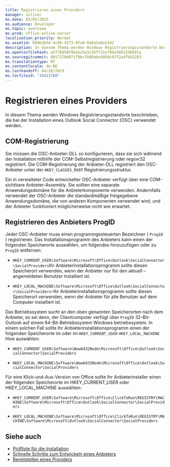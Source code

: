 ```yaml
---
title: Registrieren eines Providers
manager: soliver
ms.date: 03/05/2015
ms.audience: Developer
ms.topic: overview
ms.prod: office-online-server
localization_priority: Normal
ms.assetid: b60b3634-4c8b-4273-97a0-0a8a5a8a5342
description: In diesem Thema werden Windows Registrierungsstandorte beschrieben, die bei der Installation eines Outlook Social Connector (OSC) verwendet werden.
ms.openlocfilehash: a5f76850f9bebcba3c2bff31e799a3b012d6b91a
ms.sourcegitcommit: 8657170d071f9bcf680aba50b9c07f2a4fb82283
ms.translationtype: MT
ms.contentlocale: de-DE
ms.lasthandoff: 04/28/2019
ms.locfileid: "33421760"
---
```

# <a name="registering-a-provider"></a>Registrieren eines Providers

In diesem Thema werden Windows Registrierungsstandorte beschrieben, die bei der Installation eines Outlook Social Connector (OSC) verwendet werden.
  
## <a name="com-registration"></a>COM-Registrierung

Sie müssen die OSC-Anbieter-DLL so konfigurieren, dass sie sich während der Installation mithilfe der COM-Selbstregistrierung oder regsvr32 registriert. Die COM-Registrierung der Anbieter-DLL registriert den OSC-Anbieter unter der `HKEY_CLASSES_ROOT` Registrierungsstruktur. 
  
Ein in verwalteter Code entwickelter OSC-Anbieter verfügt über eine COM-sichtbare Anbieter-Assembly. Sie sollten eine separate Anwendungsdomäne für die Anbieterkomponente verwenden. Andernfalls verwendet der OSC-Anbieter die standardmäßige freigegebene Anwendungsdomäne, die von anderen Komponenten verwendet wird, und der Anbieter funktioniert möglicherweise nicht wie erwartet.
  
## <a name="registering-provider-progid"></a>Registrieren des Anbieters ProgID

Jeder OSC-Anbieter muss einen programmgesteuerten Bezeichner ( `ProgID` ) registrieren. Das Installationsprogramm des Anbieters kann einen der folgenden Speicherorte auswählen, um folgendes hinzuzufügen oder zu `ProgID` entfernen:
  
- `HKEY_CURRENT_USER\Software\Microsoft\Office\Outlook\SocialConnector\SocialProviders`Ihr Anbieterinstallationsprogramm sollte diesen Speicherort verwenden, wenn der Anbieter nur für den aktuell &ndash; angemeldeten Benutzer installiert ist.
    
- `HKEY_LOCAL_MACHINE\Software\Microsoft\Office\Outlook\SocialConnector\SocialProviders`&ndash;Ihr Anbieterinstallationsprogramm sollte diesen Speicherort verwenden, wenn der Anbieter für alle Benutzer auf dem Computer installiert ist.
    
Das Betriebssystem sucht an den oben genannten Speicherorten nach dem Anbieter, es sei denn, der Clientcomputer verfügt über `ProgID` 32-Bit-Outlook auf einem 64-Bit-Betriebssystem Windows betriebssystem. In einem solchen Fall sollte Ihr Anbieterinstallationsprogramm einen der folgenden Speicherorte im oder im  `HKEY_CURRENT_USER`  `HKEY_LOCAL_MACHINE` Hive auswählen: 
  
- `HKEY_CURRENT_USER\Software\Wow6432Node\Microsoft\Office\Outlook\SocialConnector\SocialProviders`
    
- `HKEY_LOCAL_MACHINE\Software\Wow6432Node\Microsoft\Office\Outlook\SocialConnector\SocialProviders`
    
Für eine Klick-und-Aus-Version von Office sollte Ihr Anbieterinstaller einen der folgenden Speicherorte im HKEY_CURRENT_USER oder HKEY_LOCAL_MACHINE auswählen:
  
- `HKEY_CURRENT_USER\Software\Microsoft\Office\ClickToRun\REGISTRY\MACHINE\Software\Microsoft\Office\Outlook\SocialConnector\SocialProviders`
    
- `HKEY_LOCAL_MACHINE\Software\Microsoft\Office\ClickToRun\REGISTRY\MACHINE\Software\Microsoft\Outlook\SocialConnector\SocialProviders`
    
## <a name="see-also"></a>Siehe auch

- [Prüfliste für die Installation](installation-checklist.md)
- [Schnelle Schritte zum Entwickeln eines Anbieters](quick-steps-for-learning-to-develop-a-provider.md)
- [Bereitstellen eines Providers](deploying-a-provider.md)

